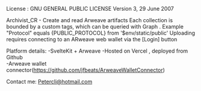 License : GNU GENERAL PUBLIC LICENSE Version 3, 29 June 2007

Archivist_CR - Create and read Arweave artifacts
Each collection is bounded by a custom tags, which can be queried with Graph .  Example  "Protocol" equals {PUBLIC_PROTOCOL} from '$env/static/public'
Uploading requires connecting to an ARweave web wallet via the [Login] button 

Platform details:
-SvelteKit + Arweave
-Hosted on Vercel , deployed from Github    
-Arweave wallet connector(https://github.com/jfbeats/ArweaveWalletConnector)  


Contact me: Petercli@hotmail.com



